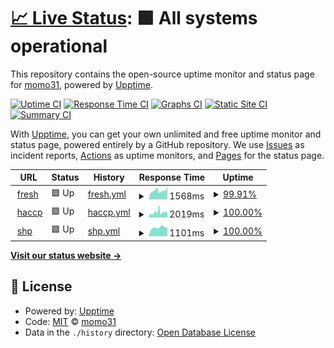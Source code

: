 # [📈 Live Status](https://momo31.github.io): <!--live status--> **🟩 All systems operational**

This repository contains the open-source uptime monitor and status page for [momo31](https://momo31.github.io), powered by [Upptime](https://github.com/upptime/upptime).

[![Uptime CI](https://github.com/momo31/upptime/workflows/Uptime%20CI/badge.svg)](https://github.com/momo31/upptime/actions?query=workflow%3A%22Uptime+CI%22)
[![Response Time CI](https://github.com/momo31/upptime/workflows/Response%20Time%20CI/badge.svg)](https://github.com/momo31/upptime/actions?query=workflow%3A%22Response+Time+CI%22)
[![Graphs CI](https://github.com/momo31/upptime/workflows/Graphs%20CI/badge.svg)](https://github.com/momo31/upptime/actions?query=workflow%3A%22Graphs+CI%22)
[![Static Site CI](https://github.com/momo31/upptime/workflows/Static%20Site%20CI/badge.svg)](https://github.com/momo31/upptime/actions?query=workflow%3A%22Static+Site+CI%22)
[![Summary CI](https://github.com/momo31/upptime/workflows/Summary%20CI/badge.svg)](https://github.com/momo31/upptime/actions?query=workflow%3A%22Summary+CI%22)

With [Upptime](https://upptime.js.org), you can get your own unlimited and free uptime monitor and status page, powered entirely by a GitHub repository. We use [Issues](https://github.com/momo31/upptime/issues) as incident reports, [Actions](https://github.com/momo31/upptime/actions) as uptime monitors, and [Pages](https://momo31.github.io) for the status page.

<!--start: status pages-->
<!-- This summary is generated by Upptime (https://github.com/upptime/upptime) -->
<!-- Do not edit this manually, your changes will be overwritten -->
<!-- prettier-ignore -->
| URL | Status | History | Response Time | Uptime |
| --- | ------ | ------- | ------------- | ------ |
| <img alt="" src="https://icons.duckduckgo.com/ip3/fresh.haccp.or.kr.ico" height="13"> [fresh](https://fresh.haccp.or.kr) | 🟩 Up | [fresh.yml](https://github.com/momo31/upptime/commits/HEAD/history/fresh.yml) | <details><summary><img alt="Response time graph" src="./graphs/fresh/response-time-week.png" height="20"> 1568ms</summary><br><a href="https://momo31.github.io/history/fresh"><img alt="Response time 1153" src="https://img.shields.io/endpoint?url=https%3A%2F%2Fraw.githubusercontent.com%2Fmomo31%2Fupptime%2FHEAD%2Fapi%2Ffresh%2Fresponse-time.json"></a><br><a href="https://momo31.github.io/history/fresh"><img alt="24-hour response time 2650" src="https://img.shields.io/endpoint?url=https%3A%2F%2Fraw.githubusercontent.com%2Fmomo31%2Fupptime%2FHEAD%2Fapi%2Ffresh%2Fresponse-time-day.json"></a><br><a href="https://momo31.github.io/history/fresh"><img alt="7-day response time 1568" src="https://img.shields.io/endpoint?url=https%3A%2F%2Fraw.githubusercontent.com%2Fmomo31%2Fupptime%2FHEAD%2Fapi%2Ffresh%2Fresponse-time-week.json"></a><br><a href="https://momo31.github.io/history/fresh"><img alt="30-day response time 1253" src="https://img.shields.io/endpoint?url=https%3A%2F%2Fraw.githubusercontent.com%2Fmomo31%2Fupptime%2FHEAD%2Fapi%2Ffresh%2Fresponse-time-month.json"></a><br><a href="https://momo31.github.io/history/fresh"><img alt="1-year response time 1153" src="https://img.shields.io/endpoint?url=https%3A%2F%2Fraw.githubusercontent.com%2Fmomo31%2Fupptime%2FHEAD%2Fapi%2Ffresh%2Fresponse-time-year.json"></a></details> | <details><summary><a href="https://momo31.github.io/history/fresh">99.91%</a></summary><a href="https://momo31.github.io/history/fresh"><img alt="All-time uptime 99.91%" src="https://img.shields.io/endpoint?url=https%3A%2F%2Fraw.githubusercontent.com%2Fmomo31%2Fupptime%2FHEAD%2Fapi%2Ffresh%2Fuptime.json"></a><br><a href="https://momo31.github.io/history/fresh"><img alt="24-hour uptime 99.40%" src="https://img.shields.io/endpoint?url=https%3A%2F%2Fraw.githubusercontent.com%2Fmomo31%2Fupptime%2FHEAD%2Fapi%2Ffresh%2Fuptime-day.json"></a><br><a href="https://momo31.github.io/history/fresh"><img alt="7-day uptime 99.91%" src="https://img.shields.io/endpoint?url=https%3A%2F%2Fraw.githubusercontent.com%2Fmomo31%2Fupptime%2FHEAD%2Fapi%2Ffresh%2Fuptime-week.json"></a><br><a href="https://momo31.github.io/history/fresh"><img alt="30-day uptime 99.89%" src="https://img.shields.io/endpoint?url=https%3A%2F%2Fraw.githubusercontent.com%2Fmomo31%2Fupptime%2FHEAD%2Fapi%2Ffresh%2Fuptime-month.json"></a><br><a href="https://momo31.github.io/history/fresh"><img alt="1-year uptime 99.91%" src="https://img.shields.io/endpoint?url=https%3A%2F%2Fraw.githubusercontent.com%2Fmomo31%2Fupptime%2FHEAD%2Fapi%2Ffresh%2Fuptime-year.json"></a></details>
| <img alt="" src="https://icons.duckduckgo.com/ip3/www.haccp.or.kr.ico" height="13"> [haccp](https://www.haccp.or.kr) | 🟩 Up | [haccp.yml](https://github.com/momo31/upptime/commits/HEAD/history/haccp.yml) | <details><summary><img alt="Response time graph" src="./graphs/haccp/response-time-week.png" height="20"> 2019ms</summary><br><a href="https://momo31.github.io/history/haccp"><img alt="Response time 4204" src="https://img.shields.io/endpoint?url=https%3A%2F%2Fraw.githubusercontent.com%2Fmomo31%2Fupptime%2FHEAD%2Fapi%2Fhaccp%2Fresponse-time.json"></a><br><a href="https://momo31.github.io/history/haccp"><img alt="24-hour response time 1669" src="https://img.shields.io/endpoint?url=https%3A%2F%2Fraw.githubusercontent.com%2Fmomo31%2Fupptime%2FHEAD%2Fapi%2Fhaccp%2Fresponse-time-day.json"></a><br><a href="https://momo31.github.io/history/haccp"><img alt="7-day response time 2019" src="https://img.shields.io/endpoint?url=https%3A%2F%2Fraw.githubusercontent.com%2Fmomo31%2Fupptime%2FHEAD%2Fapi%2Fhaccp%2Fresponse-time-week.json"></a><br><a href="https://momo31.github.io/history/haccp"><img alt="30-day response time 1720" src="https://img.shields.io/endpoint?url=https%3A%2F%2Fraw.githubusercontent.com%2Fmomo31%2Fupptime%2FHEAD%2Fapi%2Fhaccp%2Fresponse-time-month.json"></a><br><a href="https://momo31.github.io/history/haccp"><img alt="1-year response time 4204" src="https://img.shields.io/endpoint?url=https%3A%2F%2Fraw.githubusercontent.com%2Fmomo31%2Fupptime%2FHEAD%2Fapi%2Fhaccp%2Fresponse-time-year.json"></a></details> | <details><summary><a href="https://momo31.github.io/history/haccp">100.00%</a></summary><a href="https://momo31.github.io/history/haccp"><img alt="All-time uptime 97.80%" src="https://img.shields.io/endpoint?url=https%3A%2F%2Fraw.githubusercontent.com%2Fmomo31%2Fupptime%2FHEAD%2Fapi%2Fhaccp%2Fuptime.json"></a><br><a href="https://momo31.github.io/history/haccp"><img alt="24-hour uptime 100.00%" src="https://img.shields.io/endpoint?url=https%3A%2F%2Fraw.githubusercontent.com%2Fmomo31%2Fupptime%2FHEAD%2Fapi%2Fhaccp%2Fuptime-day.json"></a><br><a href="https://momo31.github.io/history/haccp"><img alt="7-day uptime 100.00%" src="https://img.shields.io/endpoint?url=https%3A%2F%2Fraw.githubusercontent.com%2Fmomo31%2Fupptime%2FHEAD%2Fapi%2Fhaccp%2Fuptime-week.json"></a><br><a href="https://momo31.github.io/history/haccp"><img alt="30-day uptime 100.00%" src="https://img.shields.io/endpoint?url=https%3A%2F%2Fraw.githubusercontent.com%2Fmomo31%2Fupptime%2FHEAD%2Fapi%2Fhaccp%2Fuptime-month.json"></a><br><a href="https://momo31.github.io/history/haccp"><img alt="1-year uptime 97.80%" src="https://img.shields.io/endpoint?url=https%3A%2F%2Fraw.githubusercontent.com%2Fmomo31%2Fupptime%2FHEAD%2Fapi%2Fhaccp%2Fuptime-year.json"></a></details>
| <img alt="" src="https://icons.duckduckgo.com/ip3/fresh.haccp.or.kr.ico" height="13"> [shp](https://fresh.haccp.or.kr/shp/shp/guest/main/mainIndex.do) | 🟩 Up | [shp.yml](https://github.com/momo31/upptime/commits/HEAD/history/shp.yml) | <details><summary><img alt="Response time graph" src="./graphs/shp/response-time-week.png" height="20"> 1101ms</summary><br><a href="https://momo31.github.io/history/shp"><img alt="Response time 1102" src="https://img.shields.io/endpoint?url=https%3A%2F%2Fraw.githubusercontent.com%2Fmomo31%2Fupptime%2FHEAD%2Fapi%2Fshp%2Fresponse-time.json"></a><br><a href="https://momo31.github.io/history/shp"><img alt="24-hour response time 1121" src="https://img.shields.io/endpoint?url=https%3A%2F%2Fraw.githubusercontent.com%2Fmomo31%2Fupptime%2FHEAD%2Fapi%2Fshp%2Fresponse-time-day.json"></a><br><a href="https://momo31.github.io/history/shp"><img alt="7-day response time 1101" src="https://img.shields.io/endpoint?url=https%3A%2F%2Fraw.githubusercontent.com%2Fmomo31%2Fupptime%2FHEAD%2Fapi%2Fshp%2Fresponse-time-week.json"></a><br><a href="https://momo31.github.io/history/shp"><img alt="30-day response time 1125" src="https://img.shields.io/endpoint?url=https%3A%2F%2Fraw.githubusercontent.com%2Fmomo31%2Fupptime%2FHEAD%2Fapi%2Fshp%2Fresponse-time-month.json"></a><br><a href="https://momo31.github.io/history/shp"><img alt="1-year response time 1102" src="https://img.shields.io/endpoint?url=https%3A%2F%2Fraw.githubusercontent.com%2Fmomo31%2Fupptime%2FHEAD%2Fapi%2Fshp%2Fresponse-time-year.json"></a></details> | <details><summary><a href="https://momo31.github.io/history/shp">100.00%</a></summary><a href="https://momo31.github.io/history/shp"><img alt="All-time uptime 99.99%" src="https://img.shields.io/endpoint?url=https%3A%2F%2Fraw.githubusercontent.com%2Fmomo31%2Fupptime%2FHEAD%2Fapi%2Fshp%2Fuptime.json"></a><br><a href="https://momo31.github.io/history/shp"><img alt="24-hour uptime 100.00%" src="https://img.shields.io/endpoint?url=https%3A%2F%2Fraw.githubusercontent.com%2Fmomo31%2Fupptime%2FHEAD%2Fapi%2Fshp%2Fuptime-day.json"></a><br><a href="https://momo31.github.io/history/shp"><img alt="7-day uptime 100.00%" src="https://img.shields.io/endpoint?url=https%3A%2F%2Fraw.githubusercontent.com%2Fmomo31%2Fupptime%2FHEAD%2Fapi%2Fshp%2Fuptime-week.json"></a><br><a href="https://momo31.github.io/history/shp"><img alt="30-day uptime 99.91%" src="https://img.shields.io/endpoint?url=https%3A%2F%2Fraw.githubusercontent.com%2Fmomo31%2Fupptime%2FHEAD%2Fapi%2Fshp%2Fuptime-month.json"></a><br><a href="https://momo31.github.io/history/shp"><img alt="1-year uptime 99.99%" src="https://img.shields.io/endpoint?url=https%3A%2F%2Fraw.githubusercontent.com%2Fmomo31%2Fupptime%2FHEAD%2Fapi%2Fshp%2Fuptime-year.json"></a></details>

<!--end: status pages-->

[**Visit our status website →**](https://momo31.github.io)

## 📄 License

- Powered by: [Upptime](https://github.com/upptime/upptime)
- Code: [MIT](./LICENSE) © [momo31](https://momo31.github.io)
- Data in the `./history` directory: [Open Database License](https://opendatacommons.org/licenses/odbl/1-0/)
